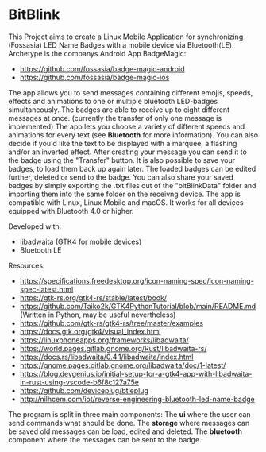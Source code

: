# BitBlink

This Project aims to create a Linux Mobile Application for synchronizing (Fossasia) LED Name Badges with a mobile device via Bluetooth(LE).
Archetype is the companys Android App BadgeMagic:
- https://github.com/fossasia/badge-magic-android
- https://github.com/fossasia/badge-magic-ios

The app allows you to send messages containing different emojis, speeds, effects and animations to one or multiple bluetooth LED-badges simultaneously.
The badges are able to receive up to eight different messages at once. (currently the transfer of only one message is implemented)
The app lets you choose a variety of different speeds and animations for every text (see **Bluetooth** for more information).
You can also decide if you'd like the text to be displayed with a marquee, a flashing and/or an inverted effect.
After creating your message you can send it to the badge using the "Transfer" button. It is also possible to save your badges, to load them back up again later.
The loaded badges can be edited further, deleted or send to the badge. You can also share your saved badges by simply exporting the .txt files out of the "bitBlinkData" folder and importing them into the same folder on the receivng device.
The app is compatible with Linux, Linux Mobile and macOS. It works for all devices equipped with Bluetooth 4.0 or higher. 


Developed with:
- libadwaita (GTK4 for mobile devices)
- Bluetooth LE

Resources:
- https://specifications.freedesktop.org/icon-naming-spec/icon-naming-spec-latest.html
- https://gtk-rs.org/gtk4-rs/stable/latest/book/
- https://github.com/Taiko2k/GTK4PythonTutorial/blob/main/README.md (Written in Python, may be useful nevertheless)
- https://github.com/gtk-rs/gtk4-rs/tree/master/examples
- https://docs.gtk.org/gtk4/visual_index.html
- https://linuxphoneapps.org/frameworks/libadwaita/
- https://world.pages.gitlab.gnome.org/Rust/libadwaita-rs/
- https://docs.rs/libadwaita/0.4.1/libadwaita/index.html
- https://gnome.pages.gitlab.gnome.org/libadwaita/doc/1-latest/
- https://blog.devgenius.io/initial-setup-for-a-gtk4-app-with-libadwaita-in-rust-using-vscode-b6f8c127a75e
- https://github.com/deviceplug/btleplug
- http://nilhcem.com/iot/reverse-engineering-bluetooth-led-name-badge



The program is split in three main components: 
The **ui** where the user can send commands what should be done. 
The **storage** where messages can be saved old messages can be load, edited and deleted. 
The **bluetooth** component where the messages can be sent to the badge.